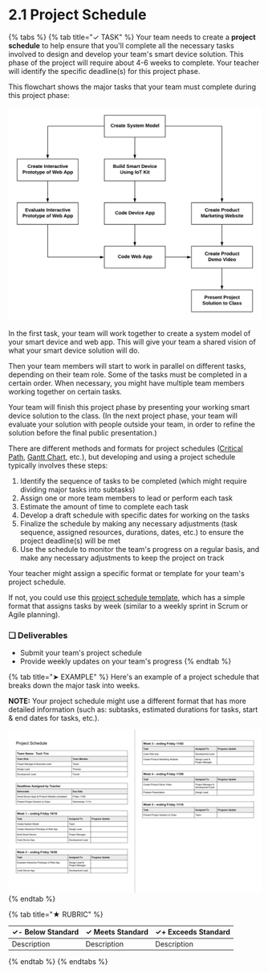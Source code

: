 # 2.1 Project Schedule

{% tabs %}
{% tab title="✓ TASK" %}
Your team needs to create a **project schedule** to help ensure that you'll complete all the necessary tasks involved to design and develop your team's smart device solution. This phase of the project will require about 4-6 weeks to complete. Your teacher will identify the specific deadline\(s\) for this project phase.

This flowchart shows the major tasks that your team must complete during this project phase:

![Sequence of Major Tasks in Phase 2 of IoT Project](../../.gitbook/assets/iot-phase2-plan.png)

In the first task, your team will work together to create a system model of your smart device and web app. This will give your team a shared vision of what your smart device solution will do.

Then your team members will start to work in parallel on different tasks, depending on their team role. Some of the tasks must be completed in a certain order. When necessary, you might have multiple team members working together on certain tasks.

Your team will finish this project phase by presenting your working smart device solution to the class. \(In the next project phase, your team will evaluate your solution with people outside your team, in order to refine the solution before the final public presentation.\)

There are different methods and formats for project schedules \([Critical Path](https://en.wikipedia.org/wiki/Critical_path_method), [Gantt Chart](https://en.wikipedia.org/wiki/Gantt_chart), etc.\), but developing and using a project schedule typically involves these steps:

1. Identify the sequence of tasks to be completed \(which might require dividing major tasks into subtasks\)
2. Assign one or more team members to lead or perform each task
3. Estimate the amount of time to complete each task
4. Develop a draft schedule with specific dates for working on the tasks
5. Finalize the schedule by making any necessary adjustments \(task sequence, assigned resources, durations, dates, etc.\) to ensure the project deadline\(s\) will be met
6. Use the schedule to monitor the team's progress on a regular basis, and make any necessary adjustments to keep the project on track

Your teacher might assign a specific format or template for your team's project schedule.

If not, you could use this [project schedule template](https://drive.google.com/open?id=1gxi2pBl3kJC_UwEbcpEFcH7PRejXRBpvPFEpAQUb6U4), which has a simple format that assigns tasks by week \(similar to a weekly sprint in Scrum or Agile planning\).

### **❏ Deliverables**

* Submit your team's project schedule
* Provide weekly updates on your team's progress
{% endtab %}

{% tab title="➤ EXAMPLE" %}
Here's an example of a project schedule that breaks down the major task into weeks.

**NOTE:**  Your project schedule might use a different format that has more detailed information \(such as:  subtasks, estimated durations for tasks, start & end dates for tasks, etc.\).

![](../../.gitbook/assets/project-schedule-example.png)
{% endtab %}

{% tab title="★ RUBRIC" %}


| **✓- Below Standard** | **✓ Meets Standard** | **✓+ Exceeds Standard** |
| :--- | :--- | :--- |
| Description | Description | Description |
{% endtab %}
{% endtabs %}

